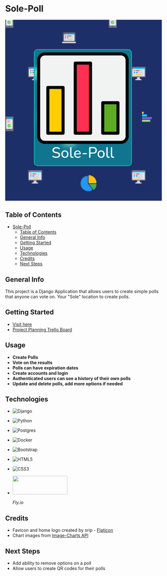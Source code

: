 # Sole-Poll

![homepage screenshot](./main_app/static/images/home_page.png)

## Table of Contents
- [Sole-Poll](#sole-poll)
  - [Table of Contents](#table-of-contents)
  - [General Info](#general-info)
  - [Getting Started](#getting-started)
  - [Usage](#usage)
  - [Technologies](#technologies)
  - [Credits](#credits)
  - [Next Steps](#next-steps)

## General Info
This project is a Django Application that allows users to create simple polls that anyone can vote on. Your "Sole" location to create polls.

## Getting Started
- [Visit here](https://sole-poll.fly.dev/)
- [Project Planning Trello Board](https://trello.com/b/scCt6DyH/sole-poll)

## Usage
* **Create Polls**
* **Vote on the results**
* **Polls can have expiration dates**
* **Create accounts and login**
* **Authenticated users can see a history of their own polls**
* **Update and delete polls, add more options if needed**
  
## Technologies
* ![Django](https://img.shields.io/badge/django-%23092E20.svg?style=for-the-badge&logo=django&logoColor=white)
* ![Python](https://img.shields.io/badge/python-3670A0?style=for-the-badge&logo=python&logoColor=ffdd54)
* ![Postgres](https://img.shields.io/badge/postgres-%23316192.svg?style=for-the-badge&logo=postgresql&logoColor=white)
* ![Docker](https://img.shields.io/badge/docker-%230db7ed.svg?style=for-the-badge&logo=docker&logoColor=white)
* ![Bootstrap](https://img.shields.io/badge/bootstrap-%23563D7C.svg?style=for-the-badge&logo=bootstrap&logoColor=white)
* ![HTML5](https://img.shields.io/badge/html5-%23E34F26.svg?style=for-the-badge&logo=html5&logoColor=white)
* ![CSS3](https://img.shields.io/badge/css3-%231572B6.svg?style=for-the-badge&logo=css3&logoColor=white)

* <a href="https://fly.io/">
    <img src="https://fly.io/static/images/brand/logo-landscape.svg" width="176" height="60">
  </a>
  
  *Fly.io*

## Credits
- Favicon and home logo created by srip - [Flaticon](https://www.flaticon.com/free-icons/poll)
- Chart images from [Image-Charts API](https://documentation.image-charts.com/)

## Next Steps
* Add ability to remove options on a poll
* Allow users to create QR codes for their polls